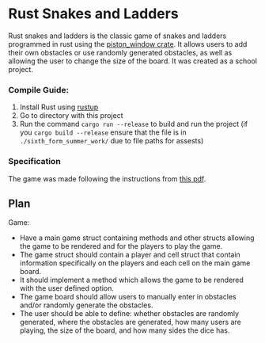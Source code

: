 # Rust Snakes and Ladders
Rust snakes and ladders is the classic game of snakes and ladders programmed in rust using the 
[piston_window crate](https://github.com/PistonDevelopers/piston_window). It allows users to add their own obstacles 
or use randomly generated obstacles, as well as allowing the user to change the size of the board. 
It was created as a school project.
### Compile Guide:
1. Install Rust using [rustup](https://rustup.rs/)
2. Go to directory with this project
3. Run the command `cargo run --release` to build and run the project (if you `cargo build --release` ensure that the 
file is in `./sixth_form_summer_work/` due to file paths for assests)
### Specification 
The game was made following the instructions from [this pdf](https://pdfhost.io/v/xBfvK9fub_project_specpdf.pdf).


## Plan
Game:
- Have a main game struct containing methods and other structs allowing the game to be rendered
and for the players to play the game.
- The game struct should contain a player and cell struct that contain information specifically on the 
players and each cell on the main game board.
- It should implement a method which allows the game to be rendered with the user defined option.
- The game board should allow users to manually enter in obstacles and/or randomly generate the obstacles.
- The user should be able to define: whether obstacles are randomly generated, where the obstacles are 
generated, how many users are playing, the size of the board, and how many sides the dice has.
